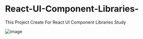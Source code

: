 # React-UI-Component-Libraries-
This Project Create For React UI Component Libraries Study 

![image](https://github.com/user-attachments/assets/8a2c1cdd-f276-4ba2-a37a-b0b6d69394e0)
